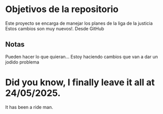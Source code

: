 # Objetivos de la repositorio

Este proyecto se encarga de manejar los planes de la liga de la justicia
Estos cambios son muy nuevos!. Desde GitHub

## Notas
Pueden hacer lo que quieran...
Estoy haciendo cambios que van a dar un jodido problema
# Did you know, I finally leave it all at 24/05/2025.
It has been a ride man.

